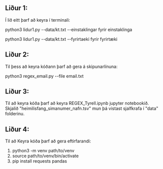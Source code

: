 ## Liður 1:

Í lið eitt þarf að keyra í terminali: 

python3 lidur1.py --data/kt.txt --einstaklingar fyrir einstaklinga

python3 lidur1.py --data/kt.txt --fyrirtaeki fyrir fyrirtæki

## Liður 2:

Til þess að keyra kóðann þarf að gera á skipunarlínuna:

python3 regex_email.py --file email.txt

## Liður 3:

Til að keyra kóða þarf að keyra REGEX_Tyrell.ipynb jupyter notebookið. Skjalið "heimilisfang_simanumer_nafn.tsv"
mun þá vistast sjalfkrafa í "data" folderinu. 

## Liður 4:

Til að Keyra kóða þarf að gera eftirfarandi: 

1. python3 -m venv path/to/venv
2. source path/to/venv/bin/activate
3. pip install requests pandas
